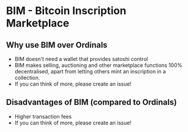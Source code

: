 # BIM - Bitcoin Inscription Marketplace

## Why use BIM over Ordinals

* BIM doesn't need a wallet that provides satoshi control
* BIM makes selling, auctioning and other marketplace functions 100% decentralised, apart from letting others mint an inscription in a collection.
* If you can think of more, please create an issue!

## Disadvantages of BIM (compared to Ordinals)

* Higher transaction fees
* If you can think of more, please create an issue!
